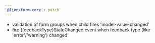 ```yaml
---
'@lion/form-core': patch
---
```


- validation of form groups when child fires 'model-value-changed'
- fire {feedbackType}StateChanged event when feedback type (like 'error'/'warning') changed
